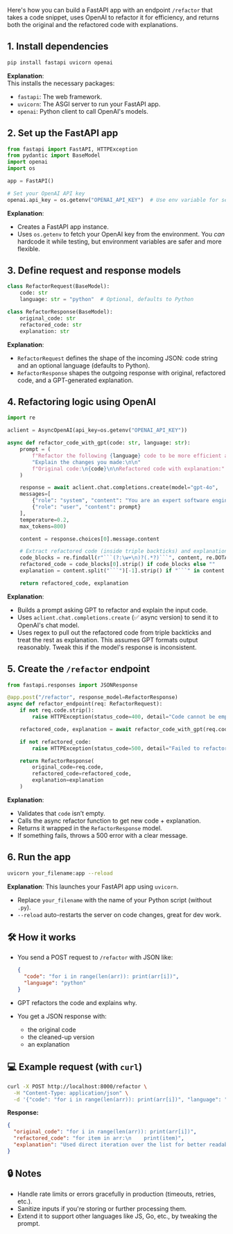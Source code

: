 Here's how you can build a FastAPI app with an endpoint `/refactor` that takes a code snippet, uses OpenAI to refactor it for efficiency, and returns both the original and the refactored code with explanations.

## 1. Install dependencies

```bash
pip install fastapi uvicorn openai
```

**Explanation**:  
This installs the necessary packages:

* `fastapi`: The web framework.
* `uvicorn`: The ASGI server to run your FastAPI app.
* `openai`: Python client to call OpenAI's models.

## 2. Set up the FastAPI app

```python
from fastapi import FastAPI, HTTPException
from pydantic import BaseModel
import openai
import os

app = FastAPI()

# Set your OpenAI API key
openai.api_key = os.getenv("OPENAI_API_KEY")  # Use env variable for security
```

**Explanation**:

* Creates a FastAPI app instance.
* Uses `os.getenv` to fetch your OpenAI key from the environment. You *can* hardcode it while testing, but environment variables are safer and more flexible.

## 3. Define request and response models

```python
class RefactorRequest(BaseModel):
    code: str
    language: str = "python"  # Optional, defaults to Python

class RefactorResponse(BaseModel):
    original_code: str
    refactored_code: str
    explanation: str
```

**Explanation**:

* `RefactorRequest` defines the shape of the incoming JSON: code string and an optional language (defaults to Python).
* `RefactorResponse` shapes the outgoing response with original, refactored code, and a GPT-generated explanation.

## 4. Refactoring logic using OpenAI

```python
import re

aclient = AsyncOpenAI(api_key=os.getenv("OPENAI_API_KEY"))

async def refactor_code_with_gpt(code: str, language: str):
    prompt = (
        f"Refactor the following {language} code to be more efficient and pythonic. "
        "Explain the changes you made:\n\n"
        f"Original code:\n{code}\n\nRefactored code with explanation:"
    )

    response = await aclient.chat.completions.create(model="gpt-4o",
    messages=[
        {"role": "system", "content": "You are an expert software engineer."},
        {"role": "user", "content": prompt}
    ],
    temperature=0.2,
    max_tokens=800)

    content = response.choices[0].message.content

    # Extract refactored code (inside triple backticks) and explanation (text after)
    code_blocks = re.findall(r"```(?:\w+\n)?(.*?)```", content, re.DOTALL)
    refactored_code = code_blocks[0].strip() if code_blocks else ""
    explanation = content.split("```")[-1].strip() if "```" in content else content

    return refactored_code, explanation
```

**Explanation**:

* Builds a prompt asking GPT to refactor and explain the input code.
* Uses `aclient.chat.completions.create` (✅ async version) to send it to OpenAI's chat model.
* Uses regex to pull out the refactored code from triple backticks and treat the rest as explanation. This assumes GPT formats output reasonably. Tweak this if the model's response is inconsistent.

## 5. Create the `/refactor` endpoint

```python
from fastapi.responses import JSONResponse

@app.post("/refactor", response_model=RefactorResponse)
async def refactor_endpoint(req: RefactorRequest):
    if not req.code.strip():
        raise HTTPException(status_code=400, detail="Code cannot be empty.")

    refactored_code, explanation = await refactor_code_with_gpt(req.code, req.language)

    if not refactored_code:
        raise HTTPException(status_code=500, detail="Failed to refactor code.")

    return RefactorResponse(
        original_code=req.code,
        refactored_code=refactored_code,
        explanation=explanation
    )
```

**Explanation**:

* Validates that `code` isn’t empty.
* Calls the async refactor function to get new code + explanation.
* Returns it wrapped in the `RefactorResponse` model.
* If something fails, throws a 500 error with a clear message.

## 6. Run the app

```bash
uvicorn your_filename:app --reload
```

**Explanation**:
This launches your FastAPI app using `uvicorn`.

* Replace `your_filename` with the name of your Python script (without `.py`).
* `--reload` auto-restarts the server on code changes, great for dev work.

## 🛠️ How it works

* You send a POST request to `/refactor` with JSON like:

  ```json
  {
    "code": "for i in range(len(arr)): print(arr[i])",
    "language": "python"
  }
  ```

* GPT refactors the code and explains why.
* You get a JSON response with:

  * the original code
  * the cleaned-up version
  * an explanation

## 💻 Example request (with `curl`)

```bash
curl -X POST http://localhost:8000/refactor \
  -H "Content-Type: application/json" \
  -d '{"code": "for i in range(len(arr)): print(arr[i])", "language": "python"}'
```

**Response:**

```json
{
  "original_code": "for i in range(len(arr)): print(arr[i])",
  "refactored_code": "for item in arr:\n    print(item)",
  "explanation": "Used direct iteration over the list for better readability and efficiency."
}
```

## 🔒 Notes

* Handle rate limits or errors gracefully in production (timeouts, retries, etc.).
* Sanitize inputs if you're storing or further processing them.
* Extend it to support other languages like JS, Go, etc., by tweaking the prompt.

<br>
